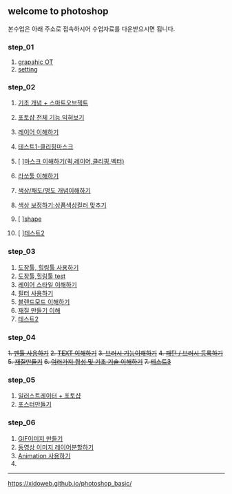 ## welcome to photoshop

본수업은 아래 주소로 접속하시어 수업자료를 다운받으시면 됩니다. <br />
### [](https://drive.google.com/open?id=1qBLq97-xUYdCo5dRIDw2tM0lTYy7QRsB)

### step_01
1. [grapahic OT](https://drive.google.com/open?id=1IbNW4mN2EnEOMXwaOxVStu-1Ru5Xn332)
2. [setting](https://drive.google.com/open?id=1OjQ9GSucg57vQ6ieqBOKsShL6NS0Gyfu)

### step_02
1. [기초 개념 + 스마트오브젝트](https://drive.google.com/open?id=1dHLsh3LESXoETHB73q6fYUAfkk4ejnmV)
2. [포토샵 전체 기능 익혀보기](https://drive.google.com/open?id=1H5bDHrOgvd7sw4o10y-qV1w8i4bRQ6Jh)
3. [레이어 이해하기](https://drive.google.com/open?id=1gbE6Yl7mT5H8foihXSxSl-fUc9EJ1UKo)
7. [테스트1-클리핑마스크](https://drive.google.com/open?id=1mO66zl2fORfHA9AfB9yHF14IT-0AuYVA)

4. [ ][마스크 이해하기(퀵,레이어,클리핑,벡터)]()
4. [라쏘툴 이해하기](https://drive.google.com/file/d/1Ngc_0LDO5dr4tFi_OG1InVQ6yout2EFd/view?usp=sharing)
5. [색상/채도/명도 개념이해하기](https://drive.google.com/file/d/15V-ofFPad-qoLMzvtwK5zeDUWCvDIx58/view?usp=sharing)
6. [색상 보정하기:상품색상컬러 맞추기](https://drive.google.com/file/d/1ik_2S90-W_sFQVoWbSQM6R_xMyGzoK9o/view?usp=sharing)
6. [ ][shape]()
7. [ ][테스트2]()

### step_03 
1. [도장툴, 힐링툴 사용하기](https://drive.google.com/file/d/1sUsPkrc1obkmJKeXkBJtwObzXQ9b2EN9/view?usp=sharing)
2. [도장툴,힐링툴 test](https://drive.google.com/file/d/1vsCU8jujW2wKN3J7TTkz7RoAopUsBphr/view?usp=sharing)
2. [레이어 스타일 이해하기]()
3. [필터 사용하기]()
4. [블렌드모드 이해하기]()
5. [재질 만들기 이해]()
6. [테스트2]()

### step_04
~~1. [펜툴 사용하기]()~~
~~2. [TEXT 이해하기]()~~
~~3. [브러시 기능이해하기]()~~
~~4. [패턴 / 브러시 등록하기]()~~
~~5. [재질만들기]()~~
~~6. [여러가지 합성 및 기초 기술 이해하기]()~~
~~7. [테스트3]()~~

### step_05
1. [일러스트레이터 + 포토샵]()
2. [포스터만들기]()

### step_06

1. [GIF이미지 만들기]()
2. [동영상 이미지 레이어분할하기]()
3. [Animation 사용하기]()
4. ​



---
<https://xidoweb.github.io/photoshop_basic/>
